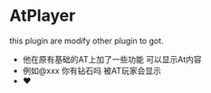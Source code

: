 # AtPlayer
this plugin are modify other plugin to got.
- 他在原有基础的AT上加了一些功能 可以显示At内容
- 例如@xxx 你有钻石吗 被AT玩家会显示
- ❤
